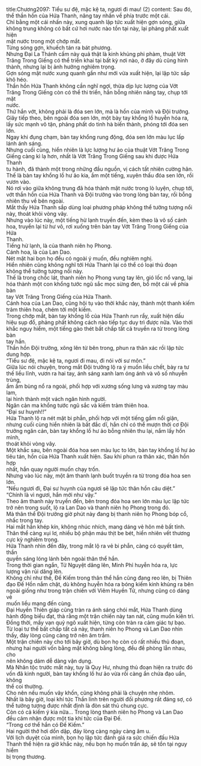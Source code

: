 title:Chương2097: Tiểu sư đệ, mặc kệ ta, ngươi đi mau! (2)
content:
Sau đó, thể thần hồn của Hứa Thanh, nâng tay nhấn về phía trước một cái.<br>Chỉ bằng một cái nhấn này, xung quanh lập tức xuất hiện gợn sóng, giữa<br>không trung không có bất cứ hơi nước nào tồn tại này, lại phảng phất xuất hiện<br>mặt nước trong một chớp mắt.<br>Từng sóng gợn, khuếch tán ra bát phương.<br>Nhưng Đại La Thánh cấm này quả thật là kinh khủng phi phàm, thuật Vớt<br>Trăng Trong Giếng có thể triển khai tại bất kỳ nơi nào, ở đây dù cũng hình<br>thành, nhưng lại bị ảnh hưởng nghiêm trọng.<br>Gợn sóng mặt nước xung quanh gần như mới vừa xuất hiện, lại lập tức sắp<br>khô héo.<br>Thần hồn Hứa Thanh không cần nghĩ ngợi, thừa dịp lực lượng của Vớt<br>Trăng Trong Giếng còn có thể thi triển, hắn bỗng nhiên nâng tay, chụp tới mặt<br>nước.<br>Thứ hắn vớt, không phải là đóa sen lớn, mà là hồn của mình và Đội trưởng.<br>Giây tiếp theo, bên ngoài đóa sen lớn, một bày tay khổng lồ huyễn hóa ra,<br>lấy sức mạnh vô tận, phảng phất do tinh hà biến thành, phóng tới đóa sen lớn.<br>Ngay khi đụng chạm, bàn tay khổng rung động, đóa sen lớn màu lục lấp<br>lánh ánh sáng.<br>Nhưng cuối cùng, hiển nhiên là lực lượng hư ảo của thuật Vớt Trăng Trong<br>Giếng càng kì lạ hơn, nhất là Vớt Trăng Trong Giếng sau khi được Hứa Thanh<br>tu hành, đã thành một trong những đầu nguồn, vị cách tất nhiên cường hãn.<br>Thế là bàn tay khổng lồ hư ảo kia, ầm một tiếng, xuyên thấu đóa sen lớn, rồi<br>vươn vào.<br>Nó rơi vào giữa không trung đã hóa thành mặt nước trong lò luyện, chụp tới,<br>vớt thần hồn của Hứa Thanh và Đội trưởng vào trong lòng bàn tay, rồi bỗng<br>nhiên thu về bên ngoài.<br>Mắt thấy Hứa Thanh sắp dùng loại phương pháp không thể tưởng tượng nổi<br>này, thoát khỏi vòng vây.<br>Nhưng vào lúc này, một tiếng hừ lạnh truyền đến, kèm theo là vô số cánh<br>hoa, truyền lại từ hư vô, rơi xuống trên bàn tay Vớt Trăng Trong Giếng của Hứa<br>Thanh.<br>Tiếng hừ lạnh, là của thanh niên họ Phong.<br>Cánh hoa, là của Lan Dao.<br>Nét mặt hai bọn họ đều có ngoài ý muốn, đều nghiêm nghị.<br>Hiển nhiên cũng không nghĩ tới Hứa Thanh lại có thể có loại thủ đoạn<br>không thể tưởng tượng nổi này.<br>Thế là trong chốc lát, thanh niên họ Phong vung tay lên, gió lốc nổ vang, lại<br>hóa thành một con khổng tước ngũ sắc mọc sừng đen, bổ một cái về phía bàn<br>tay Vớt Trăng Trong Giếng của Hứa Thanh.<br>Cánh hoa của Lan Dao, cũng hội tụ vào thời khắc này, thành một thanh kiếm<br>trảm thiên hoa, chém tới một kiếm.<br>Trong chớp mắt, bàn tay khổng lồ của Hứa Thanh run rẩy, xuất hiện dấu<br>hiệu sụp đổ, phảng phất không cách nào tiếp tục duy trì được nữa. Vào thời<br>khắc nguy hiểm, một tiếng gào thét bất chấp tất cả truyền ra từ trong lòng bàn<br>tay hắn.<br>Thần hồn Đội trưởng, xông lên từ bên trong, phun ra thân xác rồi lập tức<br>dung hợp.<br>“Tiểu sư đệ, mặc kệ ta, ngươi đi mau, đi nói với sư môn.”<br>Giữa lúc nói chuyện, trong mắt Đội trưởng lộ ra ý muốn liều chết, bày ra tư<br>thế liều lĩnh, vươn ra hai tay, ánh sáng xanh lam óng ánh và vô số nhuyễn trùng,<br>ầm ầm bùng nổ ra ngoài, phối hợp với xương sống lưng và xương tay màu lam,<br>lại hình thành một vách ngăn hình người.<br>Ngăn cản ma khổng tước ngũ sắc và kiếm trảm thiên hoa.<br>“Đại sư huynh!!”<br>Hứa Thanh lộ ra nét mặt bi phẫn, phối hợp với một tiếng gầm nổi giận,<br>nhưng cuối cùng hiển nhiên là bất đắc dĩ, hắn chỉ có thể mượn thời cơ Đội<br>trưởng ngăn cản, bàn tay khổng lồ hư ảo bỗng nhiên thu lại, nắm lấy hồn mình,<br>thoát khỏi vòng vây.<br>Một khắc sau, bên ngoài đóa hoa sen màu lục to lớn, bàn tay khổng lồ hư ảo<br>tiêu tán, hồn của Hứa Thanh xuất hiện. Sau khi phun ra thân xác, thân hồn hợp<br>nhất, hắn quay người muốn chạy trốn.<br>Nhưng vào lúc này, một âm thanh lạnh buốt truyền ra từ trong đóa hoa sen<br>lớn.<br>“Nếu ngươi đi, Đại sư huynh của ngươi sẽ lập tức thân hồn câu diệt.”<br>“Chính là vì ngươi, hắn mới như vậy.”<br>Theo âm thanh này truyền đến, bên trong đóa hoa sen lớn màu lục lập tức<br>trở nên trong suốt, lộ ra Lan Dao và thanh niên họ Phong trong đó.<br>Mà thân thể Đội trưởng giờ phút này đang bị thanh niên họ Phong bóp cổ,<br>nhấc trong tay.<br>Hai mắt hắn khép kín, không nhúc nhích, mang dáng vẻ hôn mê bất tỉnh.<br>Thân thể càng xụi lơ, nhiều bộ phận máu thịt be bét, hiển nhiên vết thương<br>cực kỳ nghiêm trọng.<br>Hứa Thanh nhìn đến đây, trong mắt lộ ra vẻ bi phẫn, càng có quyết tâm, thần<br>quyền sáng lóng lánh bên ngoài thân thể hắn.<br>Trong thời gian ngắn, Tử Nguyệt dâng lên, Minh Phỉ huyễn hóa ra, lực<br>lượng vận rủi dâng lên.<br>Không chỉ như thế, Đế Kiếm trong thân thể hắn cũng đang reo lên, bị Thiên<br>đạo Đế Hồn nắm chặt, dù không huyễn hóa ra bóng kiếm kinh khủng ra bên<br>ngoài giống như trong trận chiến với Viêm Huyền Tử, nhưng cũng có dáng vẻ<br>muốn liều mạng đến cùng.<br>Đại Huyền Thiên giáp cũng tràn ra ánh sáng chói mắt, Hứa Thanh dùng<br>hành động biểu đạt, thà rằng một trận chiến này tan nát, cũng muốn kiên trì.<br>Đồng thời, mấy vạn quỷ ngô xuất hiện, từng còn tràn ra cảm giác tự bạo.<br>Từ loại tư thế bất chấp tất cả này, thanh niên họ Phong và Lan Dao nhìn<br>thấy, đáy lòng cũng càng trở nên âm trầm.<br>Một trận chiến này cho tới bây giờ, dù bọn họ còn có rất nhiều thủ đoạn,<br>nhưng hai người vốn bằng mặt không bằng lòng, đều đề phòng lẫn nhau, cho<br>nên không dám dễ dàng vận dụng.<br>Mà Nhân tộc trước mắt này, tuy là Quy Hư, nhưng thủ đoạn hiện ra trước đó<br>vốn đã kinh người, bàn tay khổng lồ hư ảo vừa rồi càng ẩn chứa đạo uẩn, không<br>thể coi thường.<br>Cho nên nếu muốn vây khốn, cũng không phải là chuyện nhẹ nhõm.<br>Nhất là bây giờ, loại khí tức Thần linh trên người đối phương rất đáng sợ, có<br>thể tưởng tượng được nhất định là đòn sát thủ chung cực.<br>Còn có cả kiếm ý kia nữa… Trong lòng thanh niên họ Phong và Lan Dao<br>đều cảm nhận được một tia khí tức của Đại Đế.<br>“Trong cơ thể hắn có Đế Kiếm.”<br>Hai người thở hơi dồn dập, đáy lòng càng ngày càng âm u.<br>Với lịch duyệt của mình, bọn họ lập tức đánh giá ra sức chiến đấu Hứa<br>Thanh thể hiện ra giờ khắc này, nếu bọn họ muốn trấn áp, sẽ tồn tại nguy hiểm<br>bị trọng thương.